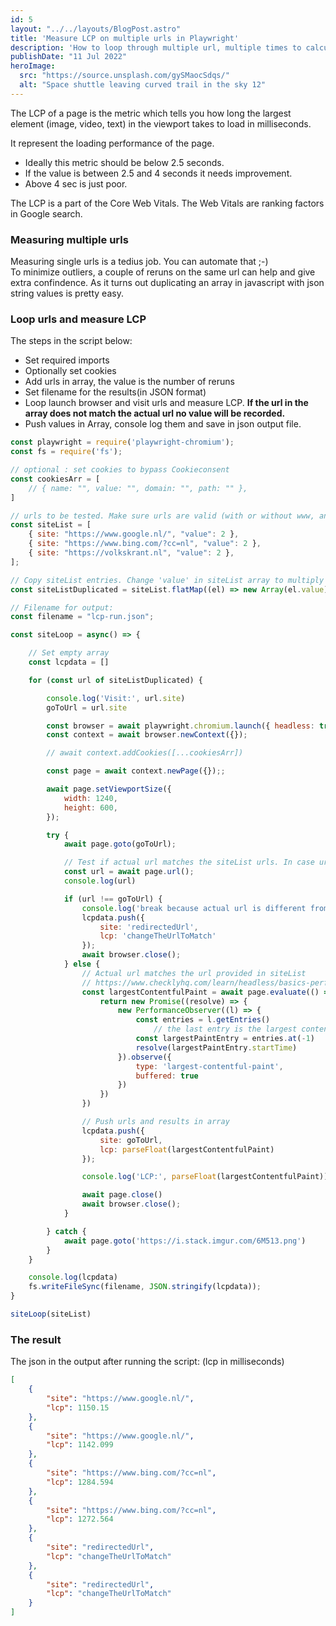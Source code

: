 ```yaml
---
id: 5
layout: "../../layouts/BlogPost.astro"
title: 'Measure LCP on multiple urls in Playwright'
description: 'How to loop through multiple url, multiple times to calculate the LCP / Largest Contenful Paint'
publishDate: "11 Jul 2022"
heroImage:
  src: "https://source.unsplash.com/gySMaocSdqs/"
  alt: "Space shuttle leaving curved trail in the sky 12"
---
```


The LCP of a page is the metric which tells you how long the largest element (image, video, text) in the viewport takes to load in milliseconds.

It represent the loading performance of the page. 
- Ideally this metric should be below 2.5 seconds.
- If the value is between 2.5 and 4 seconds it needs improvement.
- Above 4 sec is just poor.

The LCP is a part of the Core Web Vitals. The Web Vitals are ranking factors in Google search. 



### Measuring multiple urls
Measuring single urls is a tedius job. You can automate that ;-)<br>
To minimize outliers, a couple of reruns on the same url can help and give extra confindence. As it turns out duplicating an array in javascript with json string values is pretty easy. 

### Loop urls and measure LCP
The steps in the script below:
- Set required imports
- Optionally set cookies 
- Add urls in array, the value is the number of reruns
- Set filename for the results(in JSON format)
- Loop launch browser and visit urls and measure LCP. **If the url in the array does not match the actual url no value will be recorded.**
- Push values in Array, console log them and save in json output file.

```js
const playwright = require('playwright-chromium');
const fs = require('fs');

// optional : set cookies to bypass Cookieconsent
const cookiesArr = [
    // { name: "", value: "", domain: "", path: "" },
]

// urls to be tested. Make sure urls are valid (with or without www, and possible params)
const siteList = [
    { site: "https://www.google.nl/", "value": 2 },
    { site: "https://www.bing.com/?cc=nl", "value": 2 },
    { site: "https://volkskrant.nl", "value": 2 },
];

// Copy siteList entries. Change 'value' in siteList array to multiply the number of runs a url should be tested.
const siteListDuplicated = siteList.flatMap((el) => new Array(el.value).fill(null).map(e => ({...el })))

// Filename for output:
const filename = "lcp-run.json";

const siteLoop = async() => {

    // Set empty array
    const lcpdata = []

    for (const url of siteListDuplicated) {

        console.log('Visit:', url.site)
        goToUrl = url.site

        const browser = await playwright.chromium.launch({ headless: true });
        const context = await browser.newContext({});

        // await context.addCookies([...cookiesArr])

        const page = await context.newPage({});;

        await page.setViewportSize({
            width: 1240,
            height: 600,
        });

        try {
            await page.goto(goToUrl);

            // Test if actual url matches the siteList urls. In case url is redirected to some other url.
            const url = await page.url();
            console.log(url)

            if (url !== goToUrl) {
                console.log('break because actual url is different from input url')
                lcpdata.push({
                    site: 'redirectedUrl',
                    lcp: 'changeTheUrlToMatch'
                });
                await browser.close();
            } else {
                // Actual url matches the url provided in siteList
                // https://www.checklyhq.com/learn/headless/basics-performance/
                const largestContentfulPaint = await page.evaluate(() => {
                    return new Promise((resolve) => {
                        new PerformanceObserver((l) => {
                            const entries = l.getEntries()
                                // the last entry is the largest contentful paint
                            const largestPaintEntry = entries.at(-1)
                            resolve(largestPaintEntry.startTime)
                        }).observe({
                            type: 'largest-contentful-paint',
                            buffered: true
                        })
                    })
                })

                // Push urls and results in array
                lcpdata.push({
                    site: goToUrl,
                    lcp: parseFloat(largestContentfulPaint)
                });

                console.log('LCP:', parseFloat(largestContentfulPaint))

                await page.close()
                await browser.close();
            }

        } catch {
            await page.goto('https://i.stack.imgur.com/6M513.png')
        }
    }

    console.log(lcpdata)
    fs.writeFileSync(filename, JSON.stringify(lcpdata));
}

siteLoop(siteList)
```


### The result
The json in the output after running the script:
(lcp in milliseconds)

```json
[
	{
		"site": "https://www.google.nl/",
		"lcp": 1150.15
	},
	{
		"site": "https://www.google.nl/",
		"lcp": 1142.099
	},
	{
		"site": "https://www.bing.com/?cc=nl",
		"lcp": 1284.594
	},
	{
		"site": "https://www.bing.com/?cc=nl",
		"lcp": 1272.564
	},
	{
		"site": "redirectedUrl",
		"lcp": "changeTheUrlToMatch"
	},
	{
		"site": "redirectedUrl",
		"lcp": "changeTheUrlToMatch"
	}
]
```